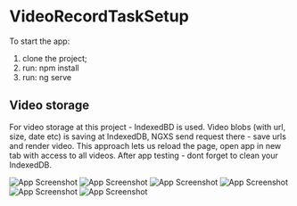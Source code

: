 # VideoRecordTaskSetup

To start the app:

1. clone the project;
2. run: npm install
3. run: ng serve

## Video storage

For video storage at this project - IndexedBD is used.
Video blobs (with url, size, date etc) is saving at IndexedDB, NGXS send request there - save urls and render video. This approach lets us reload the page, open app in new tab with access to all videos. After app testing - dont forget to clean your IndexedDB.

![App Screenshot](assets/screenshots/1.jpg)
![App Screenshot](assets/screenshots/2.jpg)
![App Screenshot](assets/screenshots/3.jpg)
![App Screenshot](assets/screenshots/4.jpg)
![App Screenshot](assets/screenshots/5.jpg)
![App Screenshot](assets/screenshots/6.jpg)
